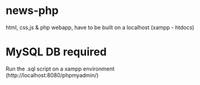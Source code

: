 # news-php
html, css,js & php webapp, have to be built on a localhost (xampp - htdocs)

# MySQL DB required
Run the .sql script on a xampp environment (http://localhost:8080/phpmyadmin/)
